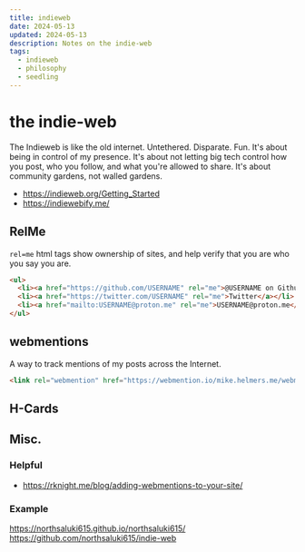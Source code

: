 ```yaml
---
title: indieweb
date: 2024-05-13
updated: 2024-05-13
description: Notes on the indie-web
tags:
  - indieweb
  - philosophy
  - seedling
---
```

# the indie-web
The Indieweb is like the old internet. Untethered. Disparate. Fun. It's about being in control of my presence. It's about not letting big tech control how you post, who you follow, and what you're allowed to share. It's about community gardens, not walled gardens.

- https://indieweb.org/Getting_Started
- https://indiewebify.me/

## RelMe

`rel=me` html tags show ownership of sites, and help verify that you are who you say you are.


```html
<ul>
  <li><a href="https://github.com/USERNAME" rel="me">@USERNAME on Github</a></li>
  <li><a href="https://twitter.com/USERNAME" rel="me">Twitter</a></li>
  <li><a href="mailto:USERNAME@proton.me" rel="me">USERNAME@proton.me</a></li>
</ul>
```

## webmentions

A way to track mentions of my posts across the Internet. 

```html
<link rel="webmention" href="https://webmention.io/mike.helmers.me/webmention" />
```

## H-Cards

## Misc.
### Helpful
- https://rknight.me/blog/adding-webmentions-to-your-site/

### Example
https://northsaluki615.github.io/northsaluki615/
https://github.com/northsaluki615/indie-web

